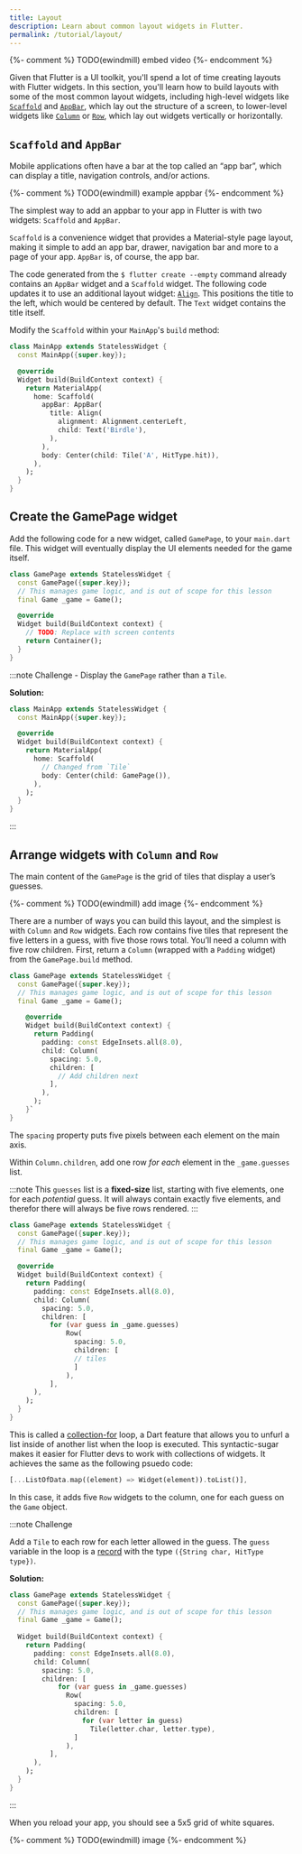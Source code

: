```yaml
---
title: Layout
description: Learn about common layout widgets in Flutter.
permalink: /tutorial/layout/
---
```


{%- comment %} TODO(ewindmill) embed video {%- endcomment %}


Given that Flutter is a UI toolkit, you'll spend a lot of time creating layouts
with Flutter widgets. In this section, you'll learn how to build layouts with
some of the most common layout widgets, including high-level widgets like
[`Scaffold`][] and [`AppBar`][], which lay out the structure of a screen, to
lower-level widgets like [`Column`][] or [`Row`][], 
which lay out widgets vertically or horizontally.

## `Scaffold` and `AppBar`

Mobile applications often have a bar at the top called an “app bar”, which can
display a title, navigation controls, and/or actions. 

{%- comment %} TODO(ewindmill) example appbar {%- endcomment %}

The simplest way to add an appbar to your app in Flutter is with two widgets:
`Scaffold` and `AppBar`.

`Scaffold` is a convenience widget that provides a Material-style page layout,
making it simple to add an app bar, drawer, navigation bar and more to a page of
your app. `AppBar` is, of course, the app bar.

The code generated from the `$ flutter create --empty` command already contains
an `AppBar` widget and a `Scaffold` widget. The following code updates it to use an
additional layout widget: [`Align`][]. This positions the title to the left,
which would be centered by default. The `Text` widget contains the
title itself.

Modify the `Scaffold` within your `MainApp`'s `build` method:

```dart
class MainApp extends StatelessWidget {
  const MainApp({super.key});

  @override
  Widget build(BuildContext context) {
    return MaterialApp(
      home: Scaffold(
        appBar: AppBar(
          title: Align(
            alignment: Alignment.centerLeft,
            child: Text('Birdle'),
          ),
        ),
        body: Center(child: Tile('A', HitType.hit)),
      ),
    );
  }
}
```

## Create the GamePage widget

Add the following code for a new widget, called `GamePage`, to your `main.dart`
file. This widget will eventually display the UI elements needed for the game
itself.

```dart
class GamePage extends StatelessWidget {
  const GamePage({super.key});
  // This manages game logic, and is out of scope for this lesson
  final Game _game = Game();

  @override
  Widget build(BuildContext context) {
    // TODO: Replace with screen contents
    return Container();
  }
}
```

:::note Challenge - Display the `GamePage` rather than a `Tile`.

**Solution:**

```dart
class MainApp extends StatelessWidget {
  const MainApp({super.key});

  @override
  Widget build(BuildContext context) {
    return MaterialApp(
      home: Scaffold(
        // Changed from `Tile` 
        body: Center(child: GamePage()),
      ),
    );
  }
}
```
:::

## Arrange widgets with `Column` and `Row`

The main content of the `GamePage` is the grid of tiles that display a user’s
guesses.

{%- comment %} TODO(ewindmill) add image {%- endcomment %}

There are a number of ways you can build this layout, and the simplest is with
`Column` and `Row` widgets.  Each row contains five tiles that represent the
five letters in a guess, with five those rows total. You’ll need a column
with five row children. First, return a `Column` (wrapped with a `Padding`
widget) from the `GamePage.build` method.

```dart
class GamePage extends StatelessWidget {
  const GamePage({super.key});
  // This manages game logic, and is out of scope for this lesson
  final Game _game = Game();

    @override
    Widget build(BuildContext context) {
      return Padding(
        padding: const EdgeInsets.all(8.0),
        child: Column(
          spacing: 5.0,
          children: [
            // Add children next
          ],
        ),
      );
    }`
}
```

The `spacing` property puts five pixels between each element on the main axis.

Within `Column.children`, add one row *for each* element in the `_game.guesses`
list. 

:::note This `guesses` list is a **fixed-size** list, starting with five
elements, one for each *potential* guess. It will always contain exactly five
elements, and therefor there will always be five rows rendered. :::

```dart
class GamePage extends StatelessWidget {
  const GamePage({super.key});
  // This manages game logic, and is out of scope for this lesson
  final Game _game = Game();

  @override
  Widget build(BuildContext context) {
    return Padding(
      padding: const EdgeInsets.all(8.0),
      child: Column(
        spacing: 5.0,
        children: [
          for (var guess in _game.guesses)
              Row(
                spacing: 5.0,
                children: [
                // tiles
                ]
              ),
          ],
      ),
    );
  }
}
```

This is called a [collection-for][] loop, a Dart feature that allows you to
unfurl a list inside of another list when the loop is executed.
This syntactic-sugar makes it easier for Flutter devs to work
with collections of widgets. It achieves the same as the following psuedo code:

```dart
[...ListOfData.map((element) => Widget(element)).toList()],
```

In this case, it adds five `Row` widgets to the column, one for each guess
on the `Game` object.

:::note Challenge

Add a `Tile` to each row for each letter allowed in the guess. 
The `guess` variable in the loop is a [record][] with the type 
`({String char, HitType type})`.

**Solution:**

```dart
class GamePage extends StatelessWidget {
  const GamePage({super.key});
  // This manages game logic, and is out of scope for this lesson
  final Game _game = Game();
    
  Widget build(BuildContext context) {
    return Padding(
      padding: const EdgeInsets.all(8.0),
      child: Column(
        spacing: 5.0,
        children: [
            for (var guess in _game.guesses)
              Row(
                spacing: 5.0,
                children: [
                  for (var letter in guess) 
                    Tile(letter.char, letter.type),
                ]
              ),
          ],
      ),
    );
  }
}
```

:::

When you reload your app, you should see a 5x5 grid of white squares.

{%- comment %} TODO(ewindmill) image {%- endcomment %}

[`AppBar`]: {{site.api}}/flutter/material/AppBar-class.html
[`Scaffold`]: {{site.api}}/flutter/material/Scaffold-class.html
[`Column`]:  {{site.api}}/flutter/widgets/Column-class.html
[`Row`]: {{site.api}}/flutter/widgets/Row-class.html
[`Align`]: {{site.api}}/flutter/widgets/Align-class.html
[collection-for]: {{site.dart-site}}/language/collections#for-element
[record]: {{site.dart-site}}/language/records